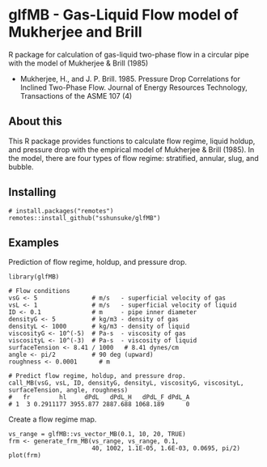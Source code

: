 # glfMB - Gas-Liquid Flow model of Mukherjee and Brill

R package for calculation of gas-liquid two-phase flow in a circular pipe with the model of Mukherjee &amp; Brill (1985) 

* Mukherjee, H., and J. P. Brill. 1985. Pressure Drop Correlations for Inclined Two-Phase Flow. Journal of Energy Resources Technology, Transactions of the ASME 107 (4)


## About this 

This R package provides functions to calculate flow regime, liquid holdup, and pressure drop with the empirical model of Mukherjee &amp; Brill (1985). In the model, there are four types of flow regime: stratified, annular, slug, and bubble. 



## Installing 

```
# install.packages("remotes")
remotes::install_github("sshunsuke/glfMB")
```

## Examples

Prediction of flow regime, holdup, and pressure drop. 

```
library(glfMB)

# Flow conditions
vsG <- 5               # m/s   - superficial velocity of gas
vsL <- 1               # m/s   - superficial velocity of liquid
ID <- 0.1              # m     - pipe inner diameter
densityG <- 5          # kg/m3 - density of gas
densityL <- 1000       # kg/m3 - density of liquid 
viscosityG <- 10^(-5)  # Pa-s  - viscosity of gas
viscosityL <- 10^(-3)  # Pa-s  - viscosity of liquid
surfaceTension <- 8.41 / 1000   # 8.41 dynes/cm
angle <- pi/2          # 90 deg (upward)
roughness <- 0.0001      # m

# Predict flow regime, holdup, and pressure drop. 
call_MB(vsG, vsL, ID, densityG, densityL, viscosityG, viscosityL, surfaceTension, angle, roughness)
#   fr        hl     dPdL   dPdL_H   dPdL_F dPdL_A
# 1  3 0.2911177 3955.877 2887.688 1068.189      0
```

Create a flow regime map. 

```
vs_range = glfMB::vs_vector_MB(0.1, 10, 20, TRUE)
frm <- generate_frm_MB(vs_range, vs_range, 0.1,
                       40, 1002, 1.1E-05, 1.6E-03, 0.0695, pi/2)
plot(frm)
```
